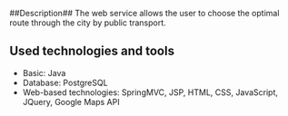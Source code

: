 ##Description##
The web service allows the user to choose the optimal route through the city by public transport.

## Used technologies and tools ##
* Basic: Java
* Database: PostgreSQL
* Web-based technologies: SpringMVC, JSP, HTML, CSS, JavaScript, JQuery, Google Maps API